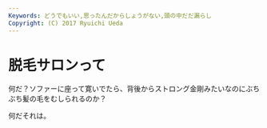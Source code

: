 ```yaml
---
Keywords: どうでもいい,思ったんだからしょうがない,頭の中だだ漏らし
Copyright: (C) 2017 Ryuichi Ueda
---
```


# 脱毛サロンって
何だ？ソファーに座って寛いでたら、背後からストロング金剛みたいなのにぶちぶち髪の毛をむしられるのか？

何だそれは。
